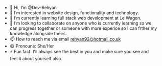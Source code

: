 - 👋 Hi, I’m @Dev-Rehyan
- 👀 I’m interested in website design, functionality and technology.
- 🌱 I’m currently learning full stack web development at Le Wagon.
- 💞️ I’m looking to collaborate on anyone who is currently learning so we can progress together or someone with more experice so I can frther my knowledge alongside theirs.
- 📫 How to reach me via email rehyan92@hotmail.co.uk
- 😄 Pronouns: She/Her
- ⚡ Fun fact: I'll always see the best in you and make sure you see and feel it about yourself also.

<!---
Dev-Rehyan/Dev-Rehyan is a ✨ special ✨ repository because its `README.md` (this file) appears on your GitHub profile.
You can click the Preview link to take a look at your changes.
--->
